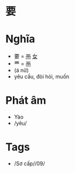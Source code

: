 # 要

# Nghĩa
* 要 = [襾](襾.md) [女](女.md)
* 覀 = [襾](襾.md)
* (á nữ)
* yêu cầu, đòi hỏi, muốn

# Phát âm
* Yào
*  /yêu/

# Tags
* /Sơ cấp//09/

